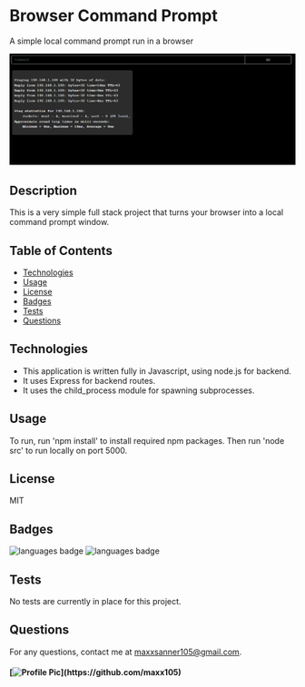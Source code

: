 # Browser Command Prompt
A simple local command prompt run in a browser

![deployed application](client/public/deployed_app.PNG)

## Description
This is a very simple full stack project that turns your browser into a local command prompt window. 

## Table of Contents 
* [Technologies](#Technologies) 
* [Usage](#Usage)
* [License](#License)
* [Badges](#Badges)
* [Tests](#Tests)
* [Questions](#Questions)

## Technologies
* This application is written fully in Javascript, using node.js for backend.
* It uses Express for backend routes.
* It uses the child_process module for spawning subprocesses.

## Usage
To run, run 'npm install' to install required npm packages. Then run 'node src' to run locally on port 5000.

## License
MIT

## Badges
![languages badge](https://img.shields.io/github/languages/count/maxx105/browser_cmd_prompt)
 ![languages badge](https://img.shields.io/github/languages/top/maxx105/browser_cmd_prompt)

## Tests
No tests are currently in place for this project. 

## Questions 
 For any questions, contact me at [maxxsanner105@gmail.com](mailto:maxxsanner105@gmail.com).
#### [![Profile Pic](https://avatars.githubusercontent.com/u/63183869?)](https://github.com/maxx105)


